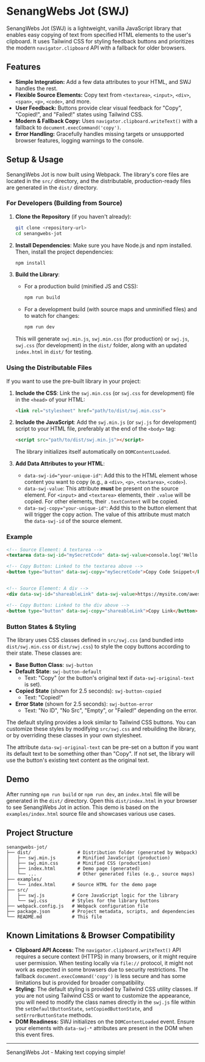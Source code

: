 # SenangWebs Jot (SWJ)

SenangWebs Jot (SWJ) is a lightweight, vanilla JavaScript library that enables easy copying of text from specified HTML elements to the user's clipboard. It uses Tailwind CSS for styling feedback buttons and prioritizes the modern `navigator.clipboard` API with a fallback for older browsers.

## Features

*   **Simple Integration:** Add a few data attributes to your HTML, and SWJ handles the rest.
*   **Flexible Source Elements:** Copy text from `<textarea>`, `<input>`, `<div>`, `<span>`, `<p>`, `<code>`, and more.
*   **User Feedback:** Buttons provide clear visual feedback for "Copy", "Copied!", and "Failed!" states using Tailwind CSS.
*   **Modern & Fallback Copy:** Uses `navigator.clipboard.writeText()` with a fallback to `document.execCommand('copy')`.
*   **Error Handling:** Gracefully handles missing targets or unsupported browser features, logging warnings to the console.

## Setup & Usage

SenangWebs Jot is now built using Webpack. The library's core files are located in the `src/` directory, and the distributable, production-ready files are generated in the `dist/` directory.

### For Developers (Building from Source)

1.  **Clone the Repository** (if you haven't already):
    ```bash
    git clone <repository-url>
    cd senangwebs-jot
    ```

2.  **Install Dependencies**:
    Make sure you have Node.js and npm installed. Then, install the project dependencies:
    ```bash
    npm install
    ```

3.  **Build the Library**:
    *   For a production build (minified JS and CSS):
        ```bash
        npm run build
        ```
    *   For a development build (with source maps and unminified files) and to watch for changes:
        ```bash
        npm run dev
        ```
    This will generate `swj.min.js`, `swj.min.css` (for production) or `swj.js`, `swj.css` (for development) in the `dist/` folder, along with an updated `index.html` in `dist/` for testing.

### Using the Distributable Files

If you want to use the pre-built library in your project:

1.  **Include the CSS**:
    Link the `swj.min.css` (or `swj.css` for development) file in the `<head>` of your HTML:
    ```html
    <link rel="stylesheet" href="path/to/dist/swj.min.css">
    ```

2.  **Include the JavaScript**:
    Add the `swj.min.js` (or `swj.js` for development) script to your HTML file, preferably at the end of the `<body>` tag:
    ```html
    <script src="path/to/dist/swj.min.js"></script>
    ```
    The library initializes itself automatically on `DOMContentLoaded`.

3.  **Add Data Attributes to your HTML**:
    *   `data-swj-id="your-unique-id"`: Add this to the HTML element whose content you want to copy (e.g., a `<div>`, `<p>`, `<textarea>`, `<code>`).
    *   `data-swj-value`: This attribute **must** be present on the source element. For `<input>` and `<textarea>` elements, their `.value` will be copied. For other elements, their `.textContent` will be copied.
    *   `data-swj-copy="your-unique-id"`: Add this to the button element that will trigger the copy action. The value of this attribute must match the `data-swj-id` of the source element.

### Example

```html
<!-- Source Element: A textarea -->
<textarea data-swj-id="mySecretCode" data-swj-value>console.log('Hello from SWJ!');</textarea>

<!-- Copy Button: Linked to the textarea above -->
<button type="button" data-swj-copy="mySecretCode">Copy Code Snippet</button>


<!-- Source Element: A div -->
<div data-swj-id="shareableLink" data-swj-value>https://mysite.com/awesome-page</div>

<!-- Copy Button: Linked to the div above -->
<button type="button" data-swj-copy="shareableLink">Copy Link</button>
```

### Button States & Styling

The library uses CSS classes defined in `src/swj.css` (and bundled into `dist/swj.min.css` or `dist/swj.css`) to style the copy buttons according to their state. These classes are:

*   **Base Button Class**: `swj-button`
*   **Default State**: `swj-button-default`
    *   Text: "Copy" (or the button's original text if `data-swj-original-text` is set).
*   **Copied State** (shown for 2.5 seconds): `swj-button-copied`
    *   Text: "Copied!"
*   **Error State** (shown for 2.5 seconds): `swj-button-error`
    *   Text: "No ID", "No Src", "Empty", or "Failed!" depending on the error.

The default styling provides a look similar to Tailwind CSS buttons. You can customize these styles by modifying `src/swj.css` and rebuilding the library, or by overriding these classes in your own stylesheet.

The attribute `data-swj-original-text` can be pre-set on a button if you want its default text to be something other than "Copy". If not set, the library will use the button's existing text content as the original text.

## Demo

After running `npm run build` or `npm run dev`, an `index.html` file will be generated in the `dist/` directory. Open this `dist/index.html` in your browser to see SenangWebs Jot in action. This demo is based on the `examples/index.html` source file and showcases various use cases.

## Project Structure

```
senangwebs-jot/
├── dist/                 # Distribution folder (generated by Webpack)
│   ├── swj.min.js        # Minified JavaScript (production)
│   ├── swj.min.css       # Minified CSS (production)
│   ├── index.html        # Demo page (generated)
│   └── ...               # Other generated files (e.g., source maps)
├── examples/
│   └── index.html      # Source HTML for the demo page
├── src/
│   ├── swj.js          # Core JavaScript logic for the library
│   └── swj.css         # Styles for the library buttons
├── webpack.config.js   # Webpack configuration file
├── package.json        # Project metadata, scripts, and dependencies
└── README.md           # This file
```

## Known Limitations & Browser Compatibility

*   **Clipboard API Access:** The `navigator.clipboard.writeText()` API requires a secure context (HTTPS) in many browsers, or it might require user permission. When testing locally via `file://` protocol, it might not work as expected in some browsers due to security restrictions. The fallback `document.execCommand('copy')` is less secure and has some limitations but is provided for broader compatibility.
*   **Styling:** The default styling is provided by Tailwind CSS utility classes. If you are not using Tailwind CSS or want to customize the appearance, you will need to modify the class names directly in the `swj.js` file within the `setDefaultButtonState`, `setCopiedButtonState`, and `setErrorButtonState` methods.
*   **DOM Readiness:** SWJ initializes on the `DOMContentLoaded` event. Ensure your elements with `data-swj-*` attributes are present in the DOM when this event fires.

---

SenangWebs Jot - Making text copying simple!